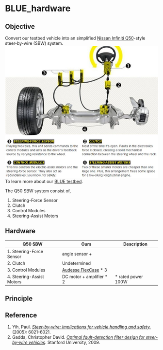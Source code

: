 # BLUE_hardware
## Objective

Convert our testbed vehicle into an simplified [Nissan Infiniti Q50](https://www.caranddriver.com/features/a15116750/electric-feel-nissan-digitizes-steering-but-the-wheel-remains-feature/)-style steer-by-wire (SBW) system.
<img src="pic/steer-by-wire.jpg" style="zoom:80%">
To learn more about our [BLUE testbed](BLUE_testbed.md).

The Q50 SBW system consist of,

1. Steering-Force Sensor
2. Clutch
3. Control Modules
4. Steering-Assist Motors

## Hardware

| Q50 SBW                   | Ours                                                     | Description         |
| ------------------------- | -------------------------------------------------------- | ------------------- |
| 1. Steering-Force Sensor  | angle sensor +                                           |                     |
| 2. Clutch                 | Undetermined                                             |                     |
| 3. Control Modules        | [Audesse FlexCase](https://www.audesseinc.com/labs/) * 3 |                     |
| 4. Steering-Assist Motors | DC motor + amplifier * 2                                 | * rated power  100W |

## Principle
## Reference
1. Yih, Paul. [*Steer-by-wire: Implications for vehicle handling and safety.*](https://github.com/jayhsu0627/BLUE_hardware/blob/main/reference/1_STEER-BY-WIRE%20IMPLICATIONS%20FOR%20VEHICLE%20HANDLING%20AND%20SAFETY_dissertation.pdf) (2005): 6021-6021.
2. Gadda, Christopher David. [*Optimal fault-detection filter design for steer-by-wire vehicles*](https://github.com/jayhsu0627/BLUE_hardware/blob/main/reference/2_2008_Thesis_Gadda_Optimal_Fault_Detection_Filter_Design_for_SBW_Vehicles.pdf). Stanford University, 2009.

